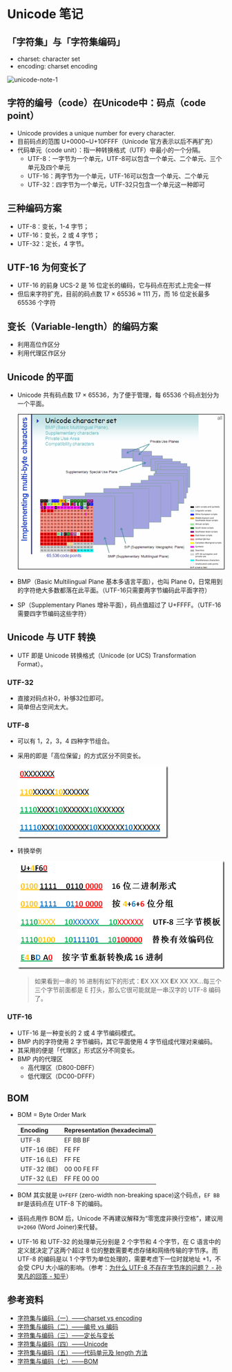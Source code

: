 # Unicode 笔记

## 「字符集」与「字符集编码」

* charset: character set
* encoding: charset encoding

![unicode-note-1](./resources/unicode-note-1.png)

## 字符的编号（code）在Unicode中：码点（code point）

* Unicode provides a unique number for every character.
* 目前码点的范围 U+0000~U+10FFFF（Unicode 官方表示以后不再扩充）
* 代码单元（code unit）：指一种转换格式（UTF）中最小的一个分隔。
  * UTF-8：一字节为一个单元，UTF-8可以包含一个单元、二个单元、三个单元及四个单元
  * UTF-16：两字节为一个单元，UTF-16可以包含一个单元、二个单元
  * UTF-32：四字节为一个单元，UTF-32只包含一个单元这一种即可

## 三种编码方案

* UTF-8：变长，1-4 字节；
* UTF-16：变长，2 或 4 字节；
* UTF-32：定长，4 字节。

## UTF-16 为何变长了

* UTF-16 的前身 UCS-2 是 16 位定长的编码，它与码点在形式上完全一样
* 但后来字符扩充，目前的码点数 17 × 65536 ≈ 111 万，而 16 位定长最多 65536 个字符

## 变长（Variable-length）的编码方案

* 利用高位作区分
* 利用代理区作区分

## Unicode 的平面

* Unicode 共有码点数 17 × 65536，为了便于管理，每 65536 个码点划分为一个平面。

  ![unicode-note-2](./resources/unicode-note-2.png)

* BMP（Basic Multilingual Plane 基本多语言平面），也叫 Plane 0，日常用到的字符绝大多数都落在此平面。（UTF-16只需要两字节编码此平面字符）
* SP（Supplementary Planes 增补平面），码点值超过了 U+FFFF。（UTF-16需要四字节编码这些字符）


## Unicode 与 UTF 转换

* UTF 即是 Unicode 转换格式（Unicode (or UCS) Transformation Format）。

### UTF-32

* 直接对码点补0，补够32位即可。
* 简单但占空间太大。

### UTF-8

* 可以有 1，2，3，4 四种字节组合。
* 采用的即是「高位保留」的方式区分不同变长。

  ![unicode-note-3](./resources/unicode-note-3.png)

* 转换举例

  ![unicode-note-4](./resources/unicode-note-4.png)

  > 如果看到一串的 16 进制有如下的形式：**E**X XX XX **E**X XX XX…每三个三个字节前面都是 E 打头，那么它很可能就是一串汉字的 UTF-8 编码了。

### UTF-16

* UTF-16 是一种变长的 2 或 4 字节编码模式。
* BMP 内的字符使用 2 字节编码，其它平面使用 4 字节组成代理对来编码。
* 其采用的便是「代理区」形式区分不同变长。
* BMP 内的代理区
  * 高代理区（D800-DBFF）
  * 低代理区（DC00-DFFF）

## BOM

* BOM = Byte Order Mark

  |Encoding|Representation (hexadecimal)|
  |--------|----------------------------|
  |UTF-8|EF BB BF|
  |UTF-16 (BE)|FE FF|
  |UTF-16 (LE)|FF FE|
  |UTF-32 (BE)|00 00 FE FF|
  |UTF-32 (LE)|FF FE 00 00|

* BOM 其实就是 ```U+FEFF``` (zero-width non-breaking space)这个码点，```EF BB BF```是该码点在 UTF-8 下的编码。
* 该码点用作 BOM 后，Unicode 不再建议解释为“零宽度非换行空格”，建议用 ```U+2060``` (Word Joiner)来代替。
* UTF-16 和 UTF-32 的处理单元分别是 2 个字节和 4 个字节，在 C 语言中的定义就决定了这两个超过 8 位的整数需要考虑存储和网络传输的字节序。而 UTF-8 的编码是以 1 个字节为单位处理的，需要考虑下一位时就地址 +1，不会受 CPU 大小端的影响。（参考：[为什么 UTF-8 不存在字节序的问题？ - 孙笑凡的回答 - 知乎](https://www.zhihu.com/question/55140986/answer/142938758)）

## 参考资料

* [字符集与编码（一）——charset vs encoding](https://xiaogd.net/%E5%AD%97%E7%AC%A6%E9%9B%86%E4%B8%8E%E7%BC%96%E7%A0%81%EF%BC%88%E4%B8%80%EF%BC%89-charset-vs-encoding/)
* [字符集与编码（二）——编号 vs 编码](https://xiaogd.net/%E5%AD%97%E7%AC%A6%E9%9B%86%E4%B8%8E%E7%BC%96%E7%A0%81%EF%BC%88%E4%BA%8C%EF%BC%89-%E7%BC%96%E5%8F%B7vs%E7%BC%96%E7%A0%81/)
* [字符集与编码（三）——定长与变长](https://xiaogd.net/%E5%AD%97%E7%AC%A6%E9%9B%86%E4%B8%8E%E7%BC%96%E7%A0%81%EF%BC%88%E4%B8%89%EF%BC%89-%E5%AE%9A%E9%95%BF%E4%B8%8E%E5%8F%98%E9%95%BF/)
* [字符集与编码（四）——Unicode](https://xiaogd.net/%E5%AD%97%E7%AC%A6%E9%9B%86%E4%B8%8E%E7%BC%96%E7%A0%81%EF%BC%88%E5%9B%9B%EF%BC%89-unicode/)
* [字符集与编码（五）——代码单元及 length 方法](https://xiaogd.net/%E5%AD%97%E7%AC%A6%E9%9B%86%E4%B8%8E%E7%BC%96%E7%A0%81%EF%BC%88%E4%BA%94%EF%BC%89-%E4%BB%A3%E7%A0%81%E5%8D%95%E5%85%83%E5%8F%8A-length-%E6%96%B9%E6%B3%95/)
* [字符集与编码（七）——BOM](https://xiaogd.net/%E5%AD%97%E7%AC%A6%E9%9B%86%E4%B8%8E%E7%BC%96%E7%A0%81%EF%BC%88%E4%B8%83%EF%BC%89-bom/)